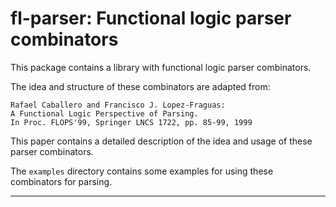 fl-parser: Functional logic parser combinators
==============================================

This package contains a library with functional logic parser combinators.

The idea and structure of these combinators are adapted from:

    Rafael Caballero and Francisco J. Lopez-Fraguas:
    A Functional Logic Perspective of Parsing.
    In Proc. FLOPS'99, Springer LNCS 1722, pp. 85-99, 1999

This paper contains a detailed description of the idea and usage
of these parser combinators.

The `examples` directory contains some examples for using
these combinators for parsing.

--------------------------------------------------------------------------
